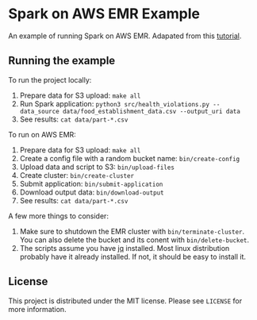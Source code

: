 # Spark on AWS EMR Example
An example of running Spark on AWS EMR. Adapated from this [tutorial](https://docs.aws.amazon.com/emr/latest/ManagementGuide/emr-gs.html).

## Running the example

To run the project locally:

1. Prepare data for S3 upload: `make all`
1. Run Spark application: `python3 src/health_violations.py --data_source data/food_establishment_data.csv --output_uri data`
1. See results: `cat data/part-*.csv`

To run on AWS EMR:

1. Prepare data for S3 upload: `make all`
1. Create a config file with a random bucket name: `bin/create-config`
1. Upload data and script to S3: `bin/upload-files`
1. Create cluster: `bin/create-cluster`
1. Submit application: `bin/submit-application`
1. Download output data: `bin/download-output`
1. See results: `cat data/part-*.csv`

A few more things to consider:
1. Make sure to shutdown the EMR cluster with `bin/terminate-cluster`. You can also delete the bucket and its conent with `bin/delete-bucket`.
1. The scripts assume you have [jq](https://jqlang.github.io/jq/) installed. Most linux distribution probably have it already installed. If not, it should be easy to install it.

## License
This project is distributed under the MIT license. Please see `LICENSE` for more information.
